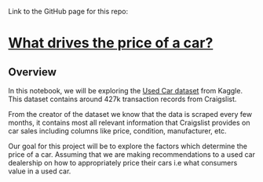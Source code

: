 Link to the GitHub page for this repo:
# [What drives the price of a car?](https://nikhilkr31.github.io/used-cars-price-prediction/)
## Overview
In this notebook, we will be exploring the [Used Car dataset](https://www.kaggle.com/datasets/austinreese/craigslist-carstrucks-data) from Kaggle. This dataset contains around 427k transaction records from Craigslist.

From the creator of the dataset we know that the data is scraped every few months, it contains most all relevant information that Craigslist provides on car sales including columns like price, condition, manufacturer, etc.

Our goal for this project will be to explore the factors which determine the price of a car. Assuming that we are making recommendations to a used car dealership on how to appropriately price their cars i.e what consumers value in a used car.
